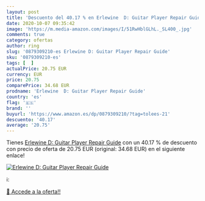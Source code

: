 ```yaml
---
layout: post
title: 'Descuento del 40.17 % en Erlewine  D: Guitar Player Repair Guide'
date: 2020-10-07 09:35:42
image: 'https://m.media-amazon.com/images/I/51RwHblGLhL._SL400_.jpg'
comments: true
category: ofertas
author: ring
slug: '0879309210-es Erlewine D: Guitar Player Repair Guide'
sku: '0879309210-es'
tags: [  ]
actualPrice: 20.75 EUR
currency: EUR
price: 20.75
comparePrice: 34.68 EUR
prodname: 'Erlewine  D: Guitar Player Repair Guide'
country: 'es'
flag: '🇪🇸'
brand: ''
buyurl: 'https://www.amazon.es/dp/0879309210/?tag=tolees-21'
descuento: '40.17'
average: '20.75'
---
```


Tienes [Erlewine  D: Guitar Player Repair Guide](https://www.amazon.es/dp/0879309210/?tag=tolees-21) con un 40.17 % de descuento con precio de oferta de 20.75 EUR (original: 34.68 EUR) en el siguiente enlace!

[![Erlewine  D: Guitar Player Repair Guide](https://m.media-amazon.com/images/I/51RwHblGLhL._SL400_.jpg)](https://www.amazon.es/dp/0879309210/?tag=tolees-21)

ℹ️:


[🛒 Accede a la oferta!!](https://www.amazon.es/dp/0879309210/?tag=tolees-21)
